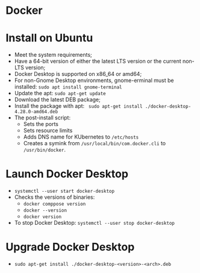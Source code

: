 # Docker

# Install on Ubuntu
- Meet the system requirements;
- Have a 64-bit version of either the latest LTS version or the current non-LTS version;
- Docker Desktop is supported on x86_64 or amd64;
- For non-Gnome Desktop environments, gnome-erminal must be installed: ``sudo apt install gnome-terminal``
- Update the apt: `` sudo apt-get update ``
- Download the latest DEB package;
- Install the package with apt: `` sudo apt-get install ./docker-desktop-4.28.0-amd64.deb``
- The post-install script:
    - Sets the ports
    - Sets resource limits
    - Adds DNS name for KUbernetes to ``/etc/hosts``
    - Creates a symink from ``/usr/local/bin/com.docker.cli`` to ``/usr/bin/docker``.

# Launch Docker Desktop
- ``systemctl --user start docker-desktop``
- Checks the versions of binaries:
    - ``docker comppose version``
    - ``docker --version``
    - ``docker version``
- To stop Docker Desktop: ``systemctl --user stop docker-desktop``

# Upgrade Docker Desktop
- ``sudo apt-get install ./docker-desktop-<version>-<arch>.deb``
